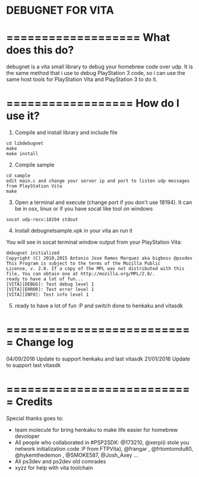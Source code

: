 DEBUGNET FOR VITA
=================
 
===================
 What does this do?
===================
 
  debugnet is a vita small library to debug your homebrew code over udp. It is the same method that i use to debug PlayStation 3 code, so i can use the same host tools for PlayStation Vita and PlayStation 3 to do it.
  
==================
  How do I use it?
==================

 1) Compile and install library and include file

  
  ```
  cd libdebugnet
  make
  make install
  ```
  
 2) Compile sample
  
  
  ```
  cd sample
  edit main.c and change your server ip and port to listen udp messages from PlayStation Vita
  make
  ```

 3) Open a terminal and execute (change port if you don't use 18194). It can be in osx, linux or if you have socat like tool on windows
   
  ```
  socat udp-recv:18194 stdout 
  ```
  
 4) Install debugnetsample.vpk in your vita an run it
 
 You will see in socat terminal window output from your PlayStation Vita:
 
 ```
 debugnet initialized
 Copyright (C) 2010,2015 Antonio Jose Ramos Marquez aka bigboss @psxdev
 This Program is subject to the terms of the Mozilla Public
 License, v. 2.0. If a copy of the MPL was not distributed with this
 file, You can obtain one at http://mozilla.org/MPL/2.0/.
 ready to have a lot of fun...
 [VITA][DEBUG]: Test debug level 1
 [VITA][ERROR]: Test error level 1
 [VITA][INFO]: Test info level 1
 ```
 
 5) ready to have a lot of fun :P and switch done to henkaku and vitasdk

===========================
  Change log
===========================
 04/09/2016 Update to support henkaku and last vitasdk
 21/01/2016 Update to support last vitasdk 
 
===========================
  Credits
===========================
  
  Special thanks goes to:
  
  - team molecule for bring henkaku to make life easier for homebrew devoloper 
  - All people who collaborated in #PSP2SDK: @173210, @xerpi(i stole you network initialization code :P from FTPVita), @frangar , @frtomtomdu80, @hykemthedemon , @SMOKE587, @Josh_Axey ... 
  - All ps3dev and ps2dev old comrades
  - xyzz for help with vita toolchain
  